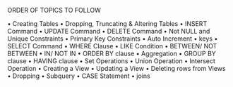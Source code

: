 ORDER OF TOPICS TO FOLLOW

•	Creating Tables
•	Dropping, Truncating & Altering Tables
•	INSERT Command
•	UPDATE Command
•	DELETE Command
•	Not NULL and Unique Constraints
•	Primary Key Constraints
•	Auto Increment
•	keys
•	SELECT Command
•	WHERE Clause
•	LIKE Condition
•	BETWEEN/ NOT BETWEEN
•	IN/ NOT IN
•	ORDER BY clause
•	Aggregation
•	GROUP BY clause
•	HAVING clause
•	Set Operations 
•	Union Operation
•	Intersect Operation
•	Creating a View
•	Updating a View
•	Deleting rows from Views
•	Dropping 
•	Subquery
•	CASE Statement
•	joins
